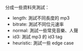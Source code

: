 分成一些資料夾測試：

- length: 測試不同長度的 mp3
- bitrate: 測試不同位元速率
- normal: 測試一些常見音樂、人聲
- id3: 測試 mp3 的 id3 tag
- heuristic: 測試一些 edge case